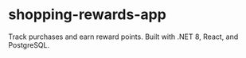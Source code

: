 # shopping-rewards-app
Track purchases and earn reward points. Built with .NET 8, React, and PostgreSQL.
